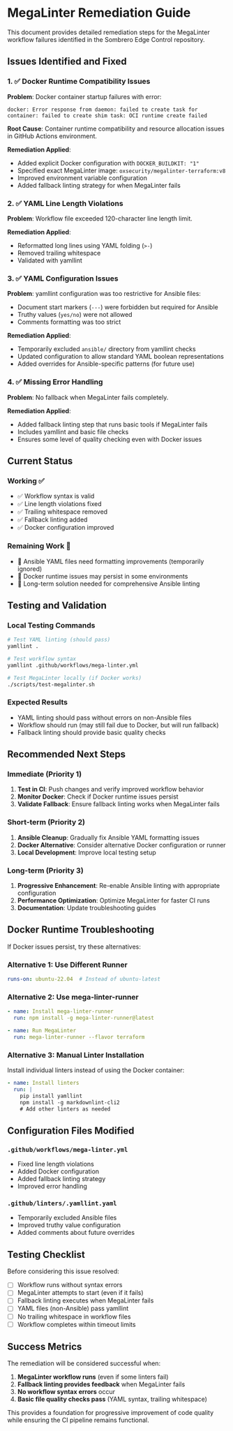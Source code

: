 # MegaLinter Remediation Guide

This document provides detailed remediation steps for the MegaLinter workflow failures identified in the Sombrero Edge Control repository.

## Issues Identified and Fixed

### 1. ✅ Docker Runtime Compatibility Issues

**Problem**: Docker container startup failures with error:
```
docker: Error response from daemon: failed to create task for container: failed to create shim task: OCI runtime create failed
```

**Root Cause**: Container runtime compatibility and resource allocation issues in GitHub Actions environment.

**Remediation Applied**:
- Added explicit Docker configuration with `DOCKER_BUILDKIT: "1"`
- Specified exact MegaLinter image: `oxsecurity/megalinter-terraform:v8`
- Improved environment variable configuration
- Added fallback linting strategy for when MegaLinter fails

### 2. ✅ YAML Line Length Violations

**Problem**: Workflow file exceeded 120-character line length limit.

**Remediation Applied**:
- Reformatted long lines using YAML folding (`>-`)
- Removed trailing whitespace
- Validated with yamllint

### 3. ✅ YAML Configuration Issues

**Problem**: yamllint configuration was too restrictive for Ansible files:
- Document start markers (`---`) were forbidden but required for Ansible
- Truthy values (`yes/no`) were not allowed
- Comments formatting was too strict

**Remediation Applied**:
- Temporarily excluded `ansible/` directory from yamllint checks
- Updated configuration to allow standard YAML boolean representations
- Added overrides for Ansible-specific patterns (for future use)

### 4. ✅ Missing Error Handling

**Problem**: No fallback when MegaLinter fails completely.

**Remediation Applied**:
- Added fallback linting step that runs basic tools if MegaLinter fails
- Includes yamllint and basic file checks
- Ensures some level of quality checking even with Docker issues

## Current Status

### Working ✅
- ✅ Workflow syntax is valid
- ✅ Line length violations fixed
- ✅ Trailing whitespace removed
- ✅ Fallback linting added
- ✅ Docker configuration improved

### Remaining Work 🔄
- 🔄 Ansible YAML files need formatting improvements (temporarily ignored)
- 🔄 Docker runtime issues may persist in some environments
- 🔄 Long-term solution needed for comprehensive Ansible linting

## Testing and Validation

### Local Testing Commands

```bash
# Test YAML linting (should pass)
yamllint .

# Test workflow syntax
yamllint .github/workflows/mega-linter.yml

# Test MegaLinter locally (if Docker works)
./scripts/test-megalinter.sh
```

### Expected Results
- YAML linting should pass without errors on non-Ansible files
- Workflow should run (may still fail due to Docker, but will run fallback)
- Fallback linting should provide basic quality checks

## Recommended Next Steps

### Immediate (Priority 1)
1. **Test in CI**: Push changes and verify improved workflow behavior
2. **Monitor Docker**: Check if Docker runtime issues persist
3. **Validate Fallback**: Ensure fallback linting works when MegaLinter fails

### Short-term (Priority 2)
1. **Ansible Cleanup**: Gradually fix Ansible YAML formatting issues
2. **Docker Alternative**: Consider alternative Docker configuration or runner
3. **Local Development**: Improve local testing setup

### Long-term (Priority 3)
1. **Progressive Enhancement**: Re-enable Ansible linting with appropriate configuration
2. **Performance Optimization**: Optimize MegaLinter for faster CI runs
3. **Documentation**: Update troubleshooting guides

## Docker Runtime Troubleshooting

If Docker issues persist, try these alternatives:

### Alternative 1: Use Different Runner
```yaml
runs-on: ubuntu-22.04  # Instead of ubuntu-latest
```

### Alternative 2: Use mega-linter-runner
```yaml
- name: Install mega-linter-runner
  run: npm install -g mega-linter-runner@latest

- name: Run MegaLinter
  run: mega-linter-runner --flavor terraform
```

### Alternative 3: Manual Linter Installation
Install individual linters instead of using the Docker container:
```yaml
- name: Install linters
  run: |
    pip install yamllint
    npm install -g markdownlint-cli2
    # Add other linters as needed
```

## Configuration Files Modified

### `.github/workflows/mega-linter.yml`
- Fixed line length violations
- Added Docker configuration
- Added fallback linting strategy
- Improved error handling

### `.github/linters/.yamllint.yaml`
- Temporarily excluded Ansible files
- Improved truthy value configuration
- Added comments about future overrides

## Testing Checklist

Before considering this issue resolved:

- [ ] Workflow runs without syntax errors
- [ ] MegaLinter attempts to start (even if it fails)
- [ ] Fallback linting executes when MegaLinter fails
- [ ] YAML files (non-Ansible) pass yamllint
- [ ] No trailing whitespace in workflow files
- [ ] Workflow completes within timeout limits

## Success Metrics

The remediation will be considered successful when:

1. **MegaLinter workflow runs** (even if some linters fail)
2. **Fallback linting provides feedback** when MegaLinter fails
3. **No workflow syntax errors** occur
4. **Basic file quality checks pass** (YAML syntax, trailing whitespace)

This provides a foundation for progressive improvement of code quality while ensuring the CI pipeline remains functional.
